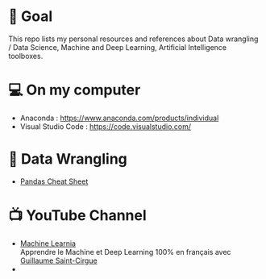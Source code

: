 # :dart: Goal
This repo lists my personal resources and references about Data wrangling / Data Science, Machine and Deep Learning, Artificial Intelligence toolboxes.

# :computer: On my computer
- Anaconda : https://www.anaconda.com/products/individual
- Visual Studio Code : https://code.visualstudio.com/

# :mag_right: Data Wrangling
- [Pandas Cheat Sheet](https://pandas.pydata.org/Pandas_Cheat_Sheet.pdf)

# :tv: YouTube Channel
- [Machine Learnia](https://www.youtube.com/channel/UCmpptkXu8iIFe6kfDK5o7VQ)<br>
  Apprendre le Machine et Deep Learning 100% en français avec [Guillaume Saint-Cirgue](https://www.linkedin.com/in/guillaume-saint-cirgue-919a2677/?originalSubdomain=uk)
- 
